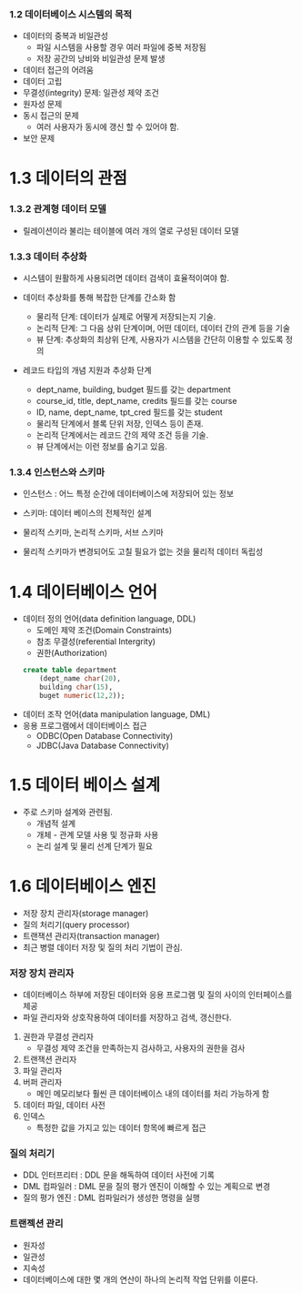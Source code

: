 ### 1.2 데이터베이스 시스템의 목적

- 데이터의 중복과 비일관성
    - 파일 시스템을 사용할 경우 여러 파일에 중복 저장됨
    - 저장 공간의 낭비와 비일관성 문제 발생
- 데이터 접근의 어려움
- 데이터 고립
- 무결성(integrity) 문제: 일관성 제약 조건
- 원자성 문제
- 동시 접근의 문제 
    - 여러 사용자가 동시에 갱신 할 수 있어야 함.
- 보안 문제


# 1.3 데이터의 관점

### 1.3.2 관계형 데이터 모델
- 릴레이션이라 불리는 테이블에 여러 개의 열로 구성된 데이터 모델

### 1.3.3 데이터 추상화
- 시스템이 원활하게 사용되려면 데이터 검색이 효율적이여야 함.
- 데이터 추상화를 통해 복잡한 단계를 간소화 함
    - 물리적 단계: 데이터가 실제로 어떻게 저장되는지 기술.
    - 논리적 단계: 그 다음 상위 단계이며, 어떤 데이터, 데이터 간의 관계 등을 기술
    - 뷰 단계: 추상화의 최상위 단계, 사용자가 시스템을 간단히 이용할 수 있도록 정의

- 레코드 타입의 개념 지원과 추상화 단계
    - dept_name, building, budget 필드를 갖는 department
    - course_id, title, dept_name, credits 필드를 갖는 course
    - ID, name, dept_name, tpt_cred 필드를 갖는 student
    - 물리적 단계에서 블록 단위 저장, 인덱스 등이 존재.
    - 논리적 단계에서는 레코드 간의 제약 조건 등을 기술.
    - 뷰 단계에서는 이런 정보를 숨기고 있음.

### 1.3.4 인스턴스와 스키마
- 인스턴스 : 어느 특정 순간에 데이터베이스에 저장되어 있는 정보
- 스키마: 데이터 베이스의 전체적인 설계

- 물리적 스키마, 논리적 스키마, 서브 스키마
- 물리적 스키마가 변경되어도 고칠 필요가 없는 것을 물리적 데이터 독립성



# 1.4 데이터베이스 언어
- 데이터 정의 언어(data definition language, DDL)
    - 도메인 제약 조건(Domain Constraints)
    - 참조 무결성(referential Intergrity)
    - 권한(Authorization)
    ```sql
    create table department
        (dept_name char(20),
        building char(15),
        buget numeric(12,2));
    ```
- 데이터 조작 언어(data manipulation language, DML)
- 응용 프로그램에서 데이터베이스 접근
    - ODBC(Open Database Connectivity)
    - JDBC(Java Database Connectivity)

# 1.5 데이터 베이스 설계
- 주로 스키마 설계와 관련됨.
    - 개념적 설계
    - 개체 - 관계 모델 사용 및 정규화 사용
    - 논리 설계 및 물리 선계 단계가 필요

# 1.6 데이터베이스 엔진
- 저장 장치 관리자(storage manager)
- 질의 처리기(query processor)
- 트랜잭션 관리자(transaction manager)
- 최근 병렬 데이터 저장 및 질의 처리 기법이 관심.

### 저장 장치 관리자
- 데이터베이스 하부에 저장된 데이터와 응용 프로그램 및 질의 사이의 인터페이스를 제공
- 파일 관리자와 상호작용하여 데이터를 저장하고 검색, 갱신한다.

1. 권한과 무결성 관리자
    - 무결성 제약 조건을 만족하는지 검사하고, 사용자의 권한을 검사
2. 트랜잭션 관리자
3. 파일 관리자
4. 버퍼 관리자
    - 메인 메모리보다 훨씬 큰 데이터베이스 내의 데이터를 처리 가능하게 함
5. 데이터 파일, 데이터 사전
6. 인덱스
    - 특정한 값을 가지고 있는 데이터 항목에 빠르게 접근

### 질의 처리기
- DDL 인터프리터 : DDL 문을 해독하여 데이터 사전에 기록
- DML 컴파일러 : DML 문을 질의 평가 엔진이 이해할 수 있는 계획으로 변경
- 질의 평가 엔진 : DML 컴파일러가 생성한 명령을 실행

### 트랜젝션 관리
- 원자성
- 일관성
- 지속성
- 데이터베이스에 대한 몇 개의 연산이 하나의 논리적 작업 단위를 이룬다.




